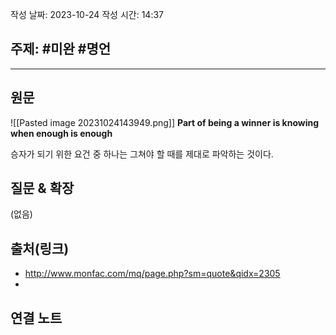 작성 날짜: 2023-10-24
작성 시간: 14:37

## 주제: #미완 #명언


----
## 원문

![[Pasted image 20231024143949.png]]
**Part of being a winner is knowing when enough  is enough**

승자가 되기 위한 요건 중 하나는 그쳐야 할 때를 제대로 파악하는 것이다.


## 질문 & 확장

(없음)

## 출처(링크)
- http://www.monfac.com/mq/page.php?sm=quote&qidx=2305
- 

## 연결 노트










